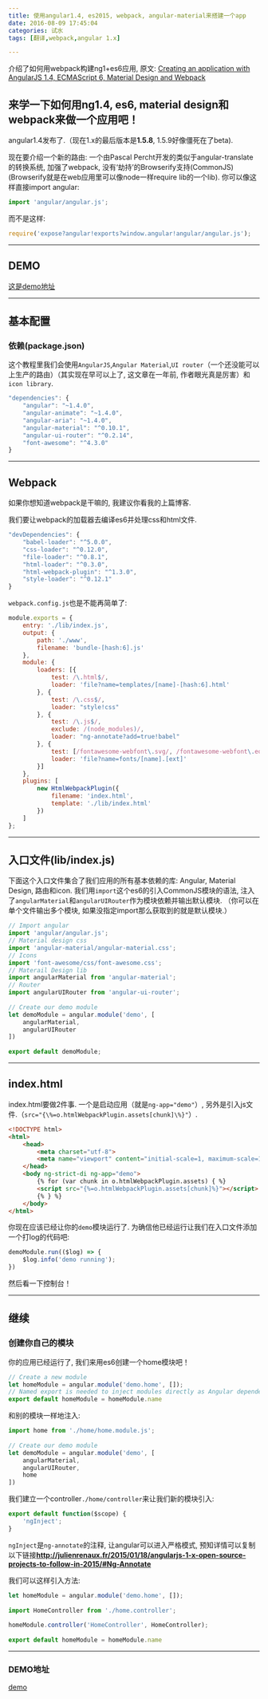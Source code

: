 ```yaml
---
title: 使用angular1.4, es2015, webpack, angular-material来搭建一个app 
date: 2016-08-09 17:45:04
categories: 试水
tags: [翻译,webpack,angular 1.x]

---
```

介绍了如何用webpack构建ng1+es6应用, 原文: [Creating an application with AngularJS 1.4, ECMAScript 6, Material Design and Webpack](http://julienrenaux.fr/2015/05/05/creating-an-application-with-angularjs-1-4-ecmascript-6-material-design-and-webpack/)
<!--more-->

## 来学一下如何用ng1.4, es6, material design和webpack来做一个应用吧！

angular1.4发布了.（现在1.x的最后版本是**1.5.8**, 1.5.9好像僵死在了beta).

现在要介绍一个新的路由: 一个由Pascal Percht开发的类似于angular-translate的转换系统, 加强了webpack, 没有‘劫持’的Browserify支持(CommonJS)(Browserify就是在web应用里可以像node一样require lib的一个lib). 你可以像这样直接import angular: 

```js
import 'angular/angular.js';
```

而不是这样: 

```js
require('expose?angular!exports?window.angular!angular/angular.js');
```

---

## DEMO

[这是demo地址](https://github.com/shprink/angular1.4-ES6-material-webpack-boilerplate)

---
## 基本配置

### 依赖(package.json)

这个教程里我们会使用`AngularJS`,`Angular Material`,`UI router`（一个还没能可以上生产的路由）（其实现在早可以上了, 这文章在一年前, 作者眼光真是厉害）和`icon library`.

```js
"dependencies": {
    "angular": "~1.4.0",
    "angular-animate": "~1.4.0",
    "angular-aria": "~1.4.0",
    "angular-material": "^0.10.1",
    "angular-ui-router": "^0.2.14",
    "font-awesome": "^4.3.0"
}
```

---

## Webpack

如果你想知道webpack是干嘛的, 我建议你看我的上篇博客.

我们要让webpack的加载器去编译es6并处理css和html文件.

```js
"devDependencies": {
    "babel-loader": "^5.0.0",
    "css-loader": "^0.12.0",
    "file-loader": "^0.8.1",
    "html-loader": "^0.3.0",
    "html-webpack-plugin": "^1.3.0",
    "style-loader": "^0.12.1"
}
```

`webpack.config.js`也是不能再简单了: 

```js
module.exports = {
    entry: './lib/index.js',
    output: {
        path: './www',
        filename: 'bundle-[hash:6].js'
    },
    module: {
        loaders: [{
            test: /\.html$/,
            loader: 'file?name=templates/[name]-[hash:6].html'
        }, {
            test: /\.css$/,
            loader: "style!css"
        }, {
            test: /\.js$/,
            exclude: /(node_modules)/,
            loader: "ng-annotate?add=true!babel"
        }, {
            test: [/fontawesome-webfont\.svg/, /fontawesome-webfont\.eot/],
            loader: 'file?name=fonts/[name].[ext]'
        }]
    },
    plugins: [
        new HtmlWebpackPlugin({
            filename: 'index.html',
            template: './lib/index.html'
        })
    ]
};
```

---

## 入口文件(lib/index.js)

下面这个入口文件集合了我们应用的所有基本依赖的库: Angular, Material Design, 路由和icon. 
我们用`import`这个es6的引入CommonJS模块的语法, 注入了`angularMaterial`和`angularUIRouter`作为模块依赖并输出默认模块.
（你可以在单个文件输出多个模块, 如果没指定import那么获取到的就是默认模块.）

```js
// Import angular
import 'angular/angular.js';
// Material design css
import 'angular-material/angular-material.css';
// Icons
import 'font-awesome/css/font-awesome.css';
// Materail Design lib
import angularMaterial from 'angular-material';
// Router
import angularUIRouter from 'angular-ui-router';
 
// Create our demo module
let demoModule = angular.module('demo', [
    angularMaterial,
    angularUIRouter
])
 
export default demoModule;
```

---

## index.html

index.html要做2件事. 一个是启动应用（就是`ng-app="demo"`）, 另外是引入js文件.（`src="{\%=o.htmlWebpackPlugin.assets[chunk]\%}"`）.

```html
<!DOCTYPE html>
<html>
    <head>
        <meta charset="utf-8">
        <meta name="viewport" content="initial-scale=1, maximum-scale=1, user-scalable=no, width=device-width">
    </head>
    <body ng-strict-di ng-app="demo">
        {% for (var chunk in o.htmlWebpackPlugin.assets) { %}
        <script src="{%=o.htmlWebpackPlugin.assets[chunk]%}"></script>
        {% } %}
    </body>
</html>
```
你现在应该已经让你的`demo`模块运行了. 为确信他已经运行让我们在入口文件添加一个打log的代码吧: 
```js
demoModule.run(($log) => {
    $log.info('demo running');
})
```
然后看一下控制台！

---

## 继续

### 创建你自己的模块

你的应用已经运行了, 我们来用es6创建一个home模块吧！
```js
// Create a new module
let homeModule = angular.module('demo.home', []);
// Named export is needed to inject modules directly as Angular dependencies
export default homeModule = homeModule.name
```

和别的模块一样地注入: 

```js
import home from './home/home.module.js';
 
// Create our demo module
let demoModule = angular.module('demo', [
    angularMaterial,
    angularUIRouter,
    home
])
```
我们建立一个controller`./home/controller`来让我们新的模块引入: 

```js
export default function($scope) {
    'ngInject';
}
```
`ngInject`是`ng-annotate`的注释, 让angular可以进入严格模式, 预知详情可以复制以下链接**http://julienrenaux.fr/2015/01/18/angularjs-1-x-open-source-projects-to-follow-in-2015/#Ng-Annotate**

我们可以这样引入方法: 
```js
let homeModule = angular.module('demo.home', []);
 
import HomeController from './home.controller';
 
homeModule.controller('HomeController', HomeController);
 
export default homeModule = homeModule.name
```

---

### DEMO地址

[demo](https://github.com/shprink/angular1.4-ES6-material-webpack-boilerplate)
